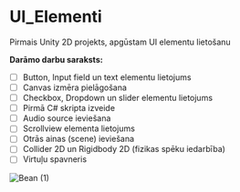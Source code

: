 # UI_Elementi
Pirmais Unity 2D projekts, apgūstam UI elementu lietošanu

**Darāmo darbu saraksts:**
- [ ] Button, Input field un text elementu lietojums
- [ ] Canvas izmēra pielāgošana
- [ ] Checkbox, Dropdown un slider elementu lietojums
- [ ] Pirmā C# skripta izveide
- [ ] Audio source ieviešana
- [ ] Scrollview elementa lietojums
- [ ] Otrās ainas (scene) ieviešana
- [ ] Collider 2D un Rigidbody 2D (fizikas spēku iedarbība)
- [ ] Virtuļu spavneris

![Bean (1)](https://github.com/user-attachments/assets/08030bd1-7b83-4650-8293-2afaecf34c42)

